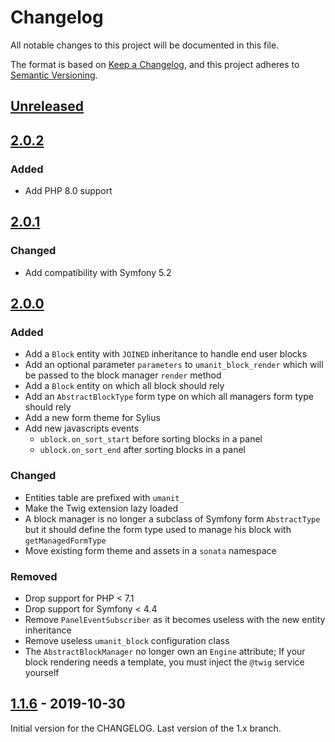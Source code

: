 # Changelog
All notable changes to this project will be documented in this file.

The format is based on [Keep a Changelog](https://keepachangelog.com/en/1.0.0/),
and this project adheres to [Semantic Versioning](https://semver.org/spec/v2.0.0.html).

## [Unreleased]

## [2.0.2]
### Added
- Add PHP 8.0 support

## [2.0.1]
### Changed
- Add compatibility with Symfony 5.2

## [2.0.0]
### Added
- Add a `Block` entity with `JOINED` inheritance to handle end user blocks
- Add an optional parameter `parameters` to `umanit_block_render` which will be passed to the block manager `render`
method
- Add a `Block` entity on which all block should rely
- Add an `AbstractBlockType` form type on which all managers form type should rely
- Add a new form theme for Sylius
- Add new javascripts events
    * `ublock.on_sort_start` before sorting blocks in a panel
    * `ublock.on_sort_end` after sorting blocks in a panel

### Changed
- Entities table are prefixed with `umanit_`
- Make the Twig extension lazy loaded
- A block manager is no longer a subclass of Symfony form `AbstractType` but it should define the form type used to
manage his block with `getManagedFormType`
- Move existing form theme and assets in a `sonata` namespace

### Removed
- Drop support for PHP < 7.1
- Drop support for Symfony < 4.4
- Remove `PanelEventSubscriber` as it becomes useless with the new entity inheritance
- Remove useless `umanit_block` configuration class
- The `AbstractBlockManager` no longer own an `Engine` attribute; If your block rendering needs a template, you must
inject the `@twig` service yourself

## [1.1.6] - 2019-10-30
Initial version for the CHANGELOG. Last version of the 1.x branch.

[Unreleased]: https://github.com/umanit/block-bundle/compare/2.0.2...HEAD
[2.0.2]: https://github.com/umanit/block-bundle/compare/2.0.1...2.0.2
[2.0.1]: https://github.com/umanit/block-bundle/compare/2.0.0...2.0.1
[2.0.0]: https://github.com/umanit/block-bundle/compare/1.1.6...2.0.0
[1.1.6]: https://github.com/umanit/block-bundle/compare/0.1...1.1.6
